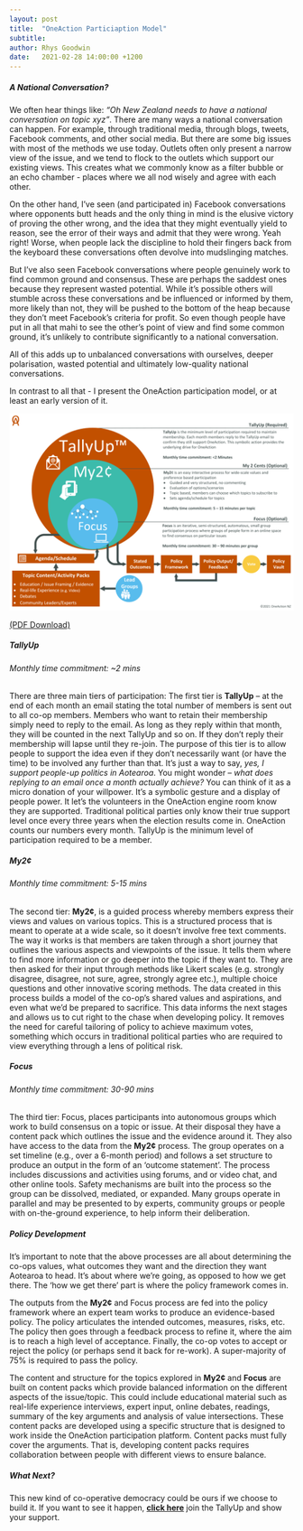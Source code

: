 ```yaml
---
layout: post
title:  "OneAction Particiaption Model"
subtitle:
author: Rhys Goodwin
date:   2021-02-28 14:00:00 +1200
---
```

##### A National Conversation?
We often hear things like: *“Oh New Zealand needs to have a national conversation on topic xyz”*. There are many ways a national conversation can happen. For example, through traditional media, through blogs, tweets, Facebook comments, and other social media. But there are some big issues with most of the methods we use today. Outlets often only present a narrow view of the issue, and we tend to flock to the outlets which support our existing views. This creates what we commonly know as a filter bubble or an echo chamber - places where we all nod wisely and agree with each other.  

On the other hand, I’ve seen (and participated in) Facebook conversations where opponents butt heads and the only thing in mind is the elusive victory of proving the other wrong, and the idea that they might eventually yield to reason, see the error of their ways and admit that they were wrong. Yeah right! Worse, when people lack the discipline to hold their fingers back from the keyboard these conversations often devolve into mudslinging matches. 

But I’ve also seen Facebook conversations where people genuinely work to find common ground and consensus. These are perhaps the saddest ones because they represent wasted potential. While it’s possible others will stumble across these conversations and be influenced or informed by them, more likely than not, they will be pushed to the bottom of the heap because they don’t meet Facebook’s criteria for profit. So even though people have put in all that mahi to see the other’s point of view and find some common ground, it’s unlikely to contribute significantly to a national conversation. 

All of this adds up to unbalanced conversations with ourselves, deeper polarisation, wasted potential and ultimately low-quality national conversations. 

In contrast to all that - I present the OneAction participation model, or at least an early version of it. 

<a href="/img/posts/OneActionParticipationModel-med.png">
    <img  class="img-fluid" src="/img/posts/OneActionParticipationModel-med.png" alt="">
</a>


<a href="/Downloads/OneAction Participation Model.pdf" target="_blank" onclick="gtag('event', 'Click', {  'event_category' : 'PDF Download',  'event_label' : 'ParticipationModel'});" >(PDF Download)</a>

##### TallyUp
###### Monthly time commitment: ~2 mins
There are three main tiers of participation: The first tier is **TallyUp** – at the end of each month an email stating the total number of members is sent out to all co-op members. Members who want to retain their membership simply need to reply to the email. As long as they reply within that month, they will be counted in the next TallyUp and so on. If they don’t reply their membership will lapse until they re-join.  The purpose of this tier is to allow people to support the idea even if they don’t necessarily want (or have the time) to be involved any further than that. It’s just a way to say, *yes, I support people-up politics in Aotearoa*. You might wonder – *what does replying to an email once a month actually achieve?* You can think of it as a micro donation of your willpower. It’s a symbolic gesture and a display of people power. It let’s the volunteers in the OneAction engine room know they are supported. Traditional political parties only know their true support level once every three years when the election results come in. OneAction counts our numbers every month. TallyUp is the minimum level of participation required to be a member. 



##### My2¢
###### Monthly time commitment: 5-15 mins
The second tier: **My2¢**, is a guided process whereby members express their views and values on various topics. This is a structured process that is meant to operate at a wide scale, so it doesn’t involve free text comments. The way it works is that members are taken through a short journey that outlines the various aspects and viewpoints of the issue. It tells them where to find more information or go deeper into the topic if they want to.  They are then asked for their input through methods like Likert scales (e.g. strongly disagree, disagree, not sure, agree, strongly agree etc.), multiple choice questions and other innovative scoring methods. The data created in this process builds a model of the co-op’s shared values and aspirations, and even what we’d be prepared to sacrifice. This data informs the next stages and allows us to cut right to the chase when developing policy. It removes the need for careful tailoring of policy to achieve maximum votes, something which occurs in traditional political parties who are required to view everything through a lens of political risk. 



##### Focus
###### Monthly time commitment: 30-90 mins
The third tier: Focus, places participants into autonomous groups which work to build consensus on a topic or issue. At their disposal they have a content pack which outlines the issue and the evidence around it. They also have access to the data from the **My2¢** process. The group operates on a set timeline (e.g., over a 6-month period) and follows a set structure to produce an output in the form of an ‘outcome statement’. The process includes discussions and activities using forums, and or video chat, and other online tools. Safety mechanisms are built into the process so the group can be dissolved, mediated, or expanded. Many groups operate in parallel and may be presented to by experts, community groups or people with on-the-ground experience, to help inform their deliberation. 



##### Policy Development
It’s important to note that the above processes are all about determining the co-ops values, what outcomes they want and the direction they want Aotearoa to head. It’s about where we’re going, as opposed to how we get there. The ‘how we get there’ part is where the policy framework comes in. 

The outputs from the **My2¢** and Focus process are fed into the policy framework where an expert team works to produce an evidence-based policy. The policy articulates the intended outcomes, measures, risks, etc. The policy then goes through a feedback process to refine it, where the aim is to reach a high level of acceptance. Finally, the co-op votes to accept or reject the policy (or perhaps send it back for re-work). A super-majority of 75% is required to pass the policy. 

The content and structure for the topics explored in **My2¢** and **Focus** are built on content packs which provide balanced information on the different aspects of the issue/topic. This could include educational material such as real-life experience interviews, expert input, online debates, readings, summary of the key arguments and analysis of value intersections.  These content packs are developed using a specific structure that is designed to work inside the OneAction participation platform. Content packs must fully cover the arguments. That is, developing content packs requires collaboration between people with different views to ensure balance. 


##### What Next?
This new kind of co-operative democracy could be ours if we choose to build it. If you want to see it happen, <a href="{{site.data.urls.join}}">**click here**</a> join the TallyUp and show your support. 
